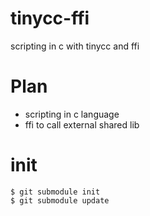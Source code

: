 # tinycc-ffi

scripting in c with tinycc and ffi


# Plan

* scripting in c language
* ffi to call external shared lib


# init

```
$ git submodule init
$ git submodule update
```
